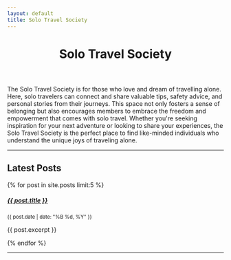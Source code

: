 ```yaml
---
layout: default
title: Solo Travel Society
---
```


<div class="container-md">
  <div class="wrapper">
    <div class="content">
      <header>
        <h1 id="awesome-ghost-" class="mb-4 border-bottom">Solo Travel Society</h1>
      </header>
      <p>
        The Solo Travel Society is for those who love and dream of travelling alone. Here, solo travelers can connect and share valuable tips, safety advice, and personal stories from their journeys. This space not only fosters a sense of belonging but also encourages members to embrace the freedom and empowerment that comes with solo travel. Whether you're seeking inspiration for your next adventure or looking to share your experiences, the Solo Travel Society is the perfect place to find like-minded individuals who understand the unique joys of traveling alone.
      </p>
      <!--<p><a href="https://www.digitalnomadsweekly.com/#/portal/signup" title="Join Digital Nomads Weekly" target="_blank">Subscribe</a> to the Digital Nomads Weekly <a href="https://www.digitalnomadsweekly.com/" title="Digital Nomads Weekly" target="_blank">newsletter</a>.</p>-->
      <hr class="my-4">
      <h2>Latest Posts</h2>
        {% for post in site.posts limit:5 %}
          <h5><a href="{{ post.url | relative_url }}">{{ post.title }}</a></h5>
          <small class="text-muted">{{ post.date | date: "%B %d, %Y" }}</small>
          <p>{{ post.excerpt }}</p>
        {% endfor %}
      <hr class="my-4">
      <div class="social-icons">
        <a href="https://www.facebook.com/thesolotravelsociety/" class="social-icon facebook"><i class="fab fa-facebook-f"></i></a>
        <a href="https://www.facebook.com/groups/thesolotravelsociety/" class="social-icon facebook"><i class="fab fa-facebook-f"></i></a>
      </div>
    </div>
  </div>
</div>
